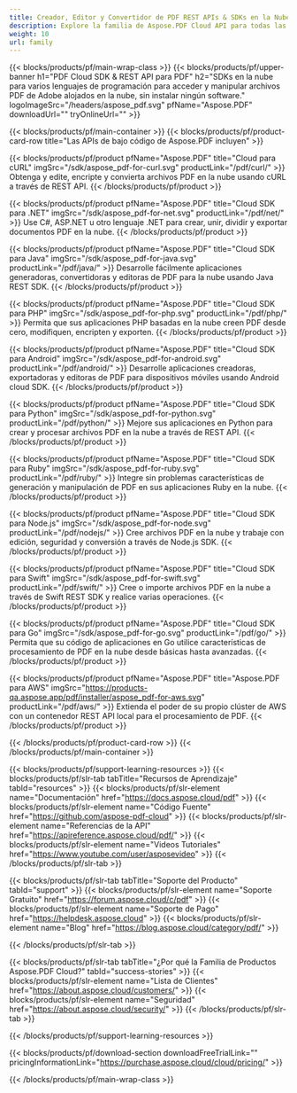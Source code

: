 ```yaml
---
title: Creador, Editor y Convertidor de PDF REST APIs & SDKs en la Nube
description: Explore la familia de Aspose.PDF Cloud API para todas las plataformas Android, Java, Swift y más. Procesamiento unificado de PDF en la nube.
weight: 10
url: family
---
```


{{< blocks/products/pf/main-wrap-class >}}
{{< blocks/products/pf/upper-banner h1="PDF Cloud SDK & REST API para PDF" h2="SDKs en la nube para varios lenguajes de programación para acceder y manipular archivos PDF de Adobe alojados en la nube, sin instalar ningún software." logoImageSrc="/headers/aspose_pdf.svg" pfName="Aspose.PDF" downloadUrl="" tryOnlineUrl="" >}}

{{< blocks/products/pf/main-container >}}
{{< blocks/products/pf/product-card-row title="Las APIs de bajo código de Aspose.PDF incluyen" >}}

{{< blocks/products/pf/product pfName="Aspose.PDF" title="Cloud para cURL" imgSrc="/sdk/aspose_pdf-for-curl.svg" productLink="/pdf/curl/" >}}
Obtenga y edite, encripte y convierta archivos PDF en la nube usando cURL a través de REST API.
{{< /blocks/products/pf/product >}}

{{< blocks/products/pf/product pfName="Aspose.PDF" title="Cloud SDK para .NET" imgSrc="/sdk/aspose_pdf-for-net.svg" productLink="/pdf/net/" >}}
Use C#, ASP.NET u otro lenguaje .NET para crear, unir, dividir y exportar documentos PDF en la nube.
{{< /blocks/products/pf/product >}}

{{< blocks/products/pf/product pfName="Aspose.PDF" title="Cloud SDK para Java" imgSrc="/sdk/aspose_pdf-for-java.svg" productLink="/pdf/java/" >}}
Desarrolle fácilmente aplicaciones generadoras, convertidoras y editoras de PDF para la nube usando Java REST SDK.
{{< /blocks/products/pf/product >}}

{{< blocks/products/pf/product pfName="Aspose.PDF" title="Cloud SDK para PHP" imgSrc="/sdk/aspose_pdf-for-php.svg" productLink="/pdf/php/" >}}
Permita que sus aplicaciones PHP basadas en la nube creen PDF desde cero, modifiquen, encripten y exporten.
{{< /blocks/products/pf/product >}}

{{< blocks/products/pf/product pfName="Aspose.PDF" title="Cloud SDK para Android" imgSrc="/sdk/aspose_pdf-for-android.svg" productLink="/pdf/android/" >}}
Desarrolle aplicaciones creadoras, exportadoras y editoras de PDF para dispositivos móviles usando Android cloud SDK.
{{< /blocks/products/pf/product >}}

{{< blocks/products/pf/product pfName="Aspose.PDF" title="Cloud SDK para Python" imgSrc="/sdk/aspose_pdf-for-python.svg" productLink="/pdf/python/" >}}
Mejore sus aplicaciones en Python para crear y procesar archivos PDF en la nube a través de REST API.
{{< /blocks/products/pf/product >}}

{{< blocks/products/pf/product pfName="Aspose.PDF" title="Cloud SDK para Ruby" imgSrc="/sdk/aspose_pdf-for-ruby.svg" productLink="/pdf/ruby/" >}}
Integre sin problemas características de generación y manipulación de PDF en sus aplicaciones Ruby en la nube.
{{< /blocks/products/pf/product >}}

{{< blocks/products/pf/product pfName="Aspose.PDF" title="Cloud SDK para Node.js" imgSrc="/sdk/aspose_pdf-for-node.svg" productLink="/pdf/nodejs/" >}}
Cree archivos PDF en la nube y trabaje con edición, seguridad y conversión a través de Node.js SDK.
{{< /blocks/products/pf/product >}}

{{< blocks/products/pf/product pfName="Aspose.PDF" title="Cloud SDK para Swift" imgSrc="/sdk/aspose_pdf-for-swift.svg" productLink="/pdf/swift/" >}}
Cree o importe archivos PDF en la nube a través de Swift REST SDK y realice varias operaciones.
{{< /blocks/products/pf/product >}}

{{< blocks/products/pf/product pfName="Aspose.PDF" title="Cloud SDK para Go" imgSrc="/sdk/aspose_pdf-for-go.svg" productLink="/pdf/go/" >}}
Permita que su código de aplicaciones en Go utilice características de procesamiento de PDF en la nube desde básicas hasta avanzadas.
{{< /blocks/products/pf/product >}}

{{< blocks/products/pf/product pfName="Aspose.PDF" title="Aspose.PDF para AWS" imgSrc="https://products-qa.aspose.app/pdf/installer/aspose_pdf-for-aws.svg" productLink="/pdf/aws/" >}}
Extienda el poder de su propio clúster de AWS con un contenedor REST API local para el procesamiento de PDF.
{{< /blocks/products/pf/product >}}

{{< /blocks/products/pf/product-card-row >}}
{{< /blocks/products/pf/main-container >}}

{{< blocks/products/pf/support-learning-resources >}}
{{< blocks/products/pf/slr-tab tabTitle="Recursos de Aprendizaje" tabId="resources" >}}
{{< blocks/products/pf/slr-element name="Documentación" href="https://docs.aspose.cloud/pdf" >}}
{{< blocks/products/pf/slr-element name="Código Fuente" href="https://github.com/aspose-pdf-cloud" >}}
{{< blocks/products/pf/slr-element name="Referencias de la API" href="https://apireference.aspose.cloud/pdf/" >}}
{{< blocks/products/pf/slr-element name="Videos Tutoriales" href="https://www.youtube.com/user/asposevideo" >}}
{{< /blocks/products/pf/slr-tab >}}

{{< blocks/products/pf/slr-tab tabTitle="Soporte del Producto" tabId="support" >}}
{{< blocks/products/pf/slr-element name="Soporte Gratuito" href="https://forum.aspose.cloud/c/pdf" >}}
{{< blocks/products/pf/slr-element name="Soporte de Pago" href="https://helpdesk.aspose.cloud" >}}
{{< blocks/products/pf/slr-element name="Blog" href="https://blog.aspose.cloud/category/pdf/" >}}

{{< /blocks/products/pf/slr-tab >}}

{{< blocks/products/pf/slr-tab tabTitle="¿Por qué la Familia de Productos Aspose.PDF Cloud?" tabId="success-stories" >}}
{{< blocks/products/pf/slr-element name="Lista de Clientes" href="https://about.aspose.cloud/customers/" >}}
{{< blocks/products/pf/slr-element name="Seguridad" href="https://about.aspose.cloud/security/" >}}
{{< /blocks/products/pf/slr-tab >}}

{{< /blocks/products/pf/support-learning-resources >}}

{{< blocks/products/pf/download-section downloadFreeTrialLink="" pricingInformationLink="https://purchase.aspose.cloud/cloud/pricing/" >}}

{{< /blocks/products/pf/main-wrap-class >}}

